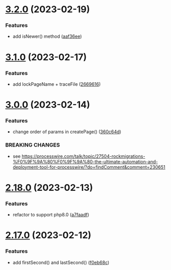 # [3.2.0](https://github.com/baumrock/RockMigrations/compare/v3.1.0...v3.2.0) (2023-02-19)


### Features

* add isNewer() method ([aaf36ee](https://github.com/baumrock/RockMigrations/commit/aaf36ee032209ab6241aae46411833201166df06))



# [3.1.0](https://github.com/baumrock/RockMigrations/compare/v3.0.0...v3.1.0) (2023-02-17)


### Features

* add lockPageName + traceFile ([2669616](https://github.com/baumrock/RockMigrations/commit/266961653a8c382c09602c42ac291e97bd0a905d))



# [3.0.0](https://github.com/baumrock/RockMigrations/compare/v2.18.0...v3.0.0) (2023-02-14)


### Features

* change order of params in createPage() ([360c64d](https://github.com/baumrock/RockMigrations/commit/360c64de2e8e07eaae8e00b0556d43fb33553a49))


### BREAKING CHANGES

* see https://processwire.com/talk/topic/27504-rockmigrations-%F0%9F%9A%80%F0%9F%9A%80-the-ultimate-automation-and-deployment-tool-for-processwire/?do=findComment&comment=230651



# [2.18.0](https://github.com/baumrock/RockMigrations/compare/v2.17.0...v2.18.0) (2023-02-13)


### Features

* refactor to support php8.0 ([a7faadf](https://github.com/baumrock/RockMigrations/commit/a7faadf11d9cca927a8af931f532e12a119de67c))



# [2.17.0](https://github.com/baumrock/RockMigrations/compare/v2.16.0...v2.17.0) (2023-02-12)


### Features

* add firstSecond() and lastSecond() ([f0eb68c](https://github.com/baumrock/RockMigrations/commit/f0eb68cd7c9549633108123dbb524d37c3796e83))



